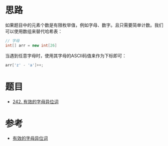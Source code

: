 
# 思路

如果题目中的元素个数是有限枚举值，例如字母、数字。且只需要简单计数。我们可以使用数组来替代哈希表：

```java
// 字母
int[] arr = new int[26]
```

当遇到任意字母时，使用其字母的ASCII码值来作为下标即可：

```java
arr['z' - 'a']++;
```

# 题目

- [242. 有效的字母异位词](https://leetcode.cn/problems/valid-anagram/)

# 参考

- [有效的字母异位词](https://programmercarl.com/0242.%E6%9C%89%E6%95%88%E7%9A%84%E5%AD%97%E6%AF%8D%E5%BC%82%E4%BD%8D%E8%AF%8D.html#%E7%AE%97%E6%B3%95%E5%85%AC%E5%BC%80%E8%AF%BE)